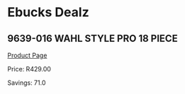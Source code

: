 
# Ebucks Dealz
## 9639-016 WAHL STYLE PRO 18 PIECE
[Product Page](https://www.ebucks.com/web/shop/productSelected.do?prodId=1191157930&catId=1186081080)

Price: R429.00

Savings: 71.0


	